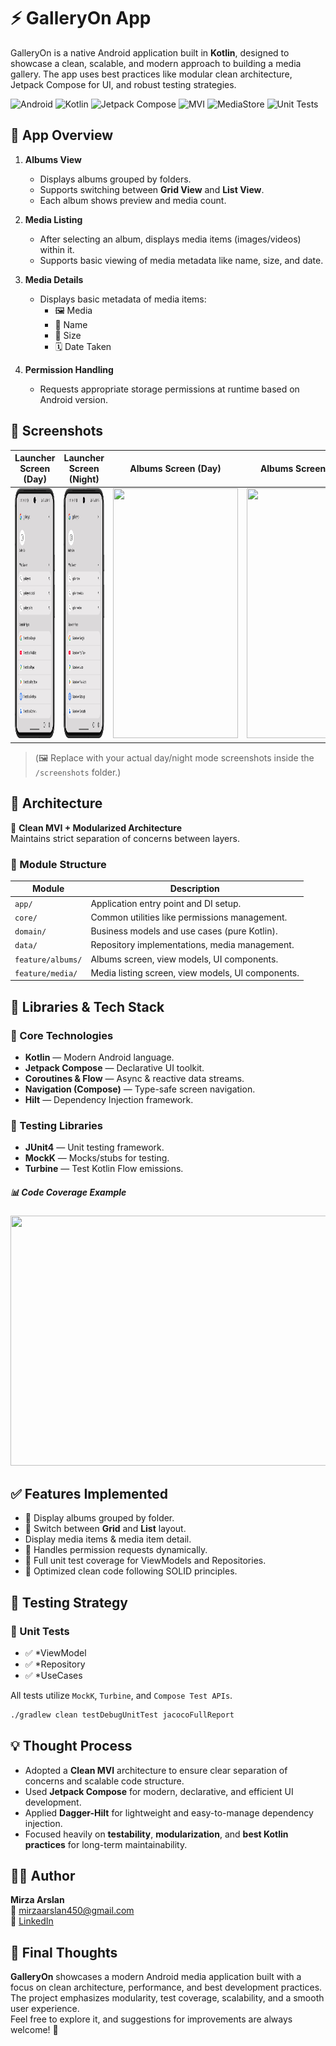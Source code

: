# ⚡ GalleryOn App

GalleryOn is a native Android application built in **Kotlin**, designed to showcase a clean, scalable, and modern approach to building a media gallery. The app uses best practices like modular clean architecture, Jetpack Compose for UI, and robust testing strategies.

![Android](https://img.shields.io/badge/Platform-Android-brightgreen?logo=android)
![Kotlin](https://img.shields.io/badge/Language-Kotlin-purple?logo=kotlin)
![Jetpack Compose](https://img.shields.io/badge/UI-Jetpack%20Compose-blue?logo=jetpackcompose)
![MVI](https://img.shields.io/badge/Architecture-MVI-orange)
![MediaStore](https://img.shields.io/badge/Storage-MediaStore-yellow)
![Unit Tests](https://img.shields.io/badge/Tests-Unit%20Tests-blue)

## 📝 App Overview

1.  **Albums View**
    * Displays albums grouped by folders.
    * Supports switching between **Grid View** and **List View**.
    * Each album shows preview and media count.

2.  **Media Listing**
    * After selecting an album, displays media items (images/videos) within it.
    * Supports basic viewing of media metadata like name, size, and date.

3.  **Media Details**
    * Displays basic metadata of media items:
      * 🖼️ Media
      * 📄 Name
      * 📏 Size
      * 🗓️ Date Taken

4.  **Permission Handling**
    * Requests appropriate storage permissions at runtime based on Android version.


## 📸 Screenshots

|                       Launcher Screen (Day)                        | Launcher Screen (Night) | Albums Screen (Day) | Albums Screen (Night) | Media List Screen (Day) | Media List Screen (Night) | Media Detail Screen (Day) | Media Detail Screen (Night) |
|:------------------------------------------------------------------:|:-----------------------:|:-------------------:|:---------------------:|:-----------------------:|:-------------------------:|:-------------------------:|:---------------------------:|
| <img src="screenshots/day/launcher.png" width="200" height="400"/> | <img src="screenshots/day/launcher.png" width="200" height="400"/> | <img src="screenshots/albums_day.png" width="200" height="400"/> | <img src="screenshots/albums_night.png" width="200" height="400"/> | <img src="screenshots/media_list_day.png" width="200" height="400"/> | <img src="screenshots/media_list_night.png" width="200" height="400"/> | <img src="screenshots/media_detail_day.png" width="200" height="400"/> | <img src="screenshots/media_detail_night.png" width="200" height="400"/> |

> (🖼️ Replace with your actual day/night mode screenshots inside the `/screenshots` folder.)


## 🧠 Architecture

🧱 **Clean MVI + Modularized Architecture**  
Maintains strict separation of concerns between layers.

### 📁 Module Structure

| Module       | Description                                              |
|-------------------------|----------------------------------------------------------|
| `app/`                  | Application entry point and DI setup.                   |
| `core/`                 | Common utilities like permissions management.           |
| `domain/`               | Business models and use cases (pure Kotlin).            |
| `data/`                 | Repository implementations, media management.           |
| `feature/albums/`       | Albums screen, view models, UI components.               |
| `feature/media/`        | Media listing screen, view models, UI components.        |


## 🚀 Libraries & Tech Stack

### 🧰 Core Technologies

- **Kotlin** — Modern Android language.
- **Jetpack Compose** — Declarative UI toolkit.
- **Coroutines & Flow** — Async & reactive data streams.
- **Navigation (Compose)** — Type-safe screen navigation.
- **Hilt** — Dependency Injection framework.

### 🧪 Testing Libraries

- **JUnit4** — Unit testing framework.
- **MockK** — Mocks/stubs for testing.
- **Turbine** — Test Kotlin Flow emissions.

##### 📊 Code Coverage Example

<img src="screenshots/code_coverage.png" width="800" height="400" />


## ✅ Features Implemented

* 📁 Display albums grouped by folder.
* 🔄 Switch between **Grid** and **List** layout.
* Display media items & media item detail.
* 🔐 Handles permission requests dynamically.
* 🧪 Full unit test coverage for ViewModels and Repositories.
* 🧹 Optimized clean code following SOLID principles.


## 🧪 Testing Strategy

### 🧷 Unit Tests

- ✅ *ViewModel
- ✅ *Repository
- ✅ *UseCases

All tests utilize `MockK`, `Turbine`, and `Compose Test APIs`.

```bash
./gradlew clean testDebugUnitTest jacocoFullReport
```

## 💡 Thought Process

* Adopted a **Clean MVI** architecture to ensure clear separation of concerns and scalable code structure.
* Used **Jetpack Compose** for modern, declarative, and efficient UI development.
* Applied **Dagger-Hilt** for lightweight and easy-to-manage dependency injection.
* Focused heavily on **testability**, **modularization**, and **best Kotlin practices** for long-term maintainability.

## 👨‍💻 Author

**Mirza Arslan**<br>
📧 mirzaarslan450@gmail.com<br>
🔗 [LinkedIn](https://www.linkedin.com/in/mirza-arslan/)

## 🧭 Final Thoughts

**GalleryOn** showcases a modern Android media application built with a focus on clean architecture, performance, and best development practices.  
The project emphasizes modularity, test coverage, scalability, and a smooth user experience.  
Feel free to explore it, and suggestions for improvements are always welcome! 🚀



